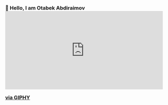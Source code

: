 ### 👋 Hello, I am Otabek Abdiraimov <div style="width:100%;height:0;padding-bottom:50%;position:relative;"><iframe src="https://giphy.com/embed/VRjdLIbuVPza1JhNaj" width="100%" height="100%" style="position:absolute" frameBorder="0" class="giphy-embed" allowFullScreen></iframe></div><p><a href="https://giphy.com/stickers/muslim-salam-assalamualaikum-VRjdLIbuVPza1JhNaj">via GIPHY</a></p>
